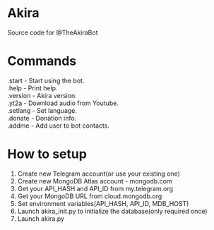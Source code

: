 # Akira  
Source code for @TheAkiraBot

# Commands  
.start - Start using the bot.  
.help - Print help.  
.version - Akira version.  
.yt2a - Download audio from Youtube.  
.setlang - Set language.  
.donate - Donation info.  
.addme - Add user to bot contacts.

# How to setup
1. Create new Telegram account(or use your existing one)  
2. Create new MongoDB Atlas account - mongodb.com  
3. Get your API_HASH and API_ID from my.telegram.org  
4. Get your MongoDB URL from cloud.mongodb.org  
5. Set environment variables(API_HASH, API_ID, MDB_HOST)  
6. Launch akira_init.py to initialize the database(only required once)  
7. Launch akira.py
